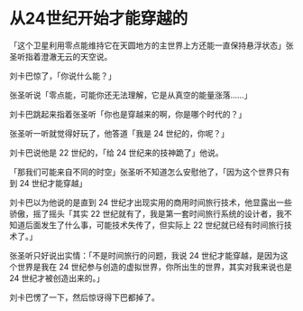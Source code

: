 # 从24世纪开始才能穿越的

「这个卫星利用零点能维持它在天圆地方的主世界上方还能一直保持悬浮状态」张圣听指着澄澈无云的天空说。

刘卡巴惊了，「你说什么能？」

张圣听说「零点能，可能你还无法理解，它是从真空的能量涨落……」

刘卡巴跳起来指着张圣听「你也是穿越来的啊，你是哪个时代的？」

张圣听一听就觉得好玩了，他答道「我是 24 世纪的，你呢？」

刘卡巴说他是 22 世纪的，「给 24 世纪来的技神跪了」他说。

「那我们可能来自不同的时空」张圣听不知道怎么安慰他了，「因为这个世界只有到 24 世纪才能穿越」

刘卡巴以为他说的是直到 24 世纪才出现实用的商用时间旅行技术，他显露出一些骄傲，摇了摇头「其实 22 世纪就有了，我是第一套时间旅行系统的设计者，我不知道后面发生了什么事，可能技术失传了，但实际上 22 世纪就已经有时间旅行技术了。」

张圣听只好说出实情：「不是时间旅行的问题，我说 24 世纪才能穿越，是因为这个世界是我在 24 世纪参与创造的虚拟世界，你所出生的世界，其实对我来说也是 24 世纪才被创造出来的。」

刘卡巴愣了一下，然后惊讶得下巴都掉了。
